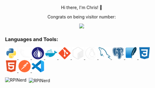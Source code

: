 <p align="center">Hi there, I'm Chris! 👋<p>
<p align="center">Congrats on being visitor number:</p>
<div align="center"><img src="https://profile-counter.glitch.me/RPINerd/count.svg"/></div>

<h3 align="left">Languages and Tools:</h3>
<p align="left">
    <a href="https://www.python.org" target="_blank" rel="noreferrer">
        <img src="img/python-original.svg" alt="python" width="40" height="40"/>
    </a>
    <a href="https://flask.palletsprojects.com/en/stable/" target="_blank" rel="noreferrer">
        <img src="img/flask-light.svg" alt="flask" width="40" height="40"/>
    </a>
    <a href="https://www.perl.org" target="_blank" rel="noreferrer">
        <img src="img/perl-original.svg" alt="perl" width="40" height="40"/>
    </a>
    <a href="https://www.docker.com/" target="_blank" rel="noreferrer">
        <img src="img/docker-plain.svg" alt="docker" width="40" height="40"/>
    </a>
    <a href="https://git-scm.com/" target="_blank" rel="noreferrer">
        <img src="img/git-plain.svg" alt="git" width="40" height="40"/>
    </a>
    <a href="https://www.gnu.org/software/bash/" target="_blank" rel="noreferrer">
        <img src="img/bash-light.svg" alt="bash" width="40" height="40"/>
    </a>
    <a href="https://www.linux.org/" target="_blank" rel="noreferrer">
        <img src="img/tux-logo.svg" alt="linux" width="40" height="40"/>
    </a>
    <a href="https://www.mysql.com/" target="_blank" rel="noreferrer">
            <img src="img/mysql-original.svg" alt="mysql" width="40" height="40"/>
    </a>
    <a href="https://www.postgresql.org" target="_blank" rel="noreferrer">
        <img src="img/postgresql-plain.svg" alt="postgresql" width="40" height="40"/>
    </a>
    <a href="https://www.sqlite.org/" target="_blank" rel="noreferrer">
        <img src="img/sqlite.svg" alt="sqlite" width="40" height="40"/>
    </a>
    <a href="https://www.w3schools.com/css/" target="_blank" rel="noreferrer">
        <img src="img/css3-plain.svg" alt="css3" width="40" height="40"/>
    </a>
    <a href="https://www.w3.org/html/" target="_blank" rel="noreferrer">
        <img src="img/html5-plain.svg" alt="html5" width="40" height="40"/>
    </a>
    <a href="https://postman.com" target="_blank" rel="noreferrer">
        <img src="img/postman.svg" alt="postman" width="40" height="40"/>
    </a>
    <a href="https://code.visualstudio.com/" target="_blank" rel="noreferrer">
        <img src="img/vscode-original.svg" alt="vscode" width="40" height="40"/>
    </a>
</p>

<p>
    <img align="left" src="https://github-readme-stats.vercel.app/api/top-langs?username=RPINerd&show_icons=true&theme=dark&title_color=ffffff&text_color=ffffff&locale=en&layout=compact" alt="RPINerd" />
</p>

<p>
    &nbsp;
    <img align="center" src="https://github-readme-stats.vercel.app/api?username=RPINerd&show_icons=true&theme=dark&locale=en" alt="RPINerd" />
</p>
